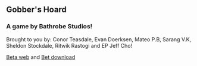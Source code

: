 ## Gobber's Hoard

### A game by Bathrobe Studios! 
Brought to you by: Conor Teasdale, Evan Doerksen, Mateo P.B, Sarang V.K, Sheldon Stockdale, Ritwik Rastogi and EP Jeff Cho!

[Beta web](/Gobbers-Hoard/index.html) and [Bet download](Gobbers-Hoard.zip)
